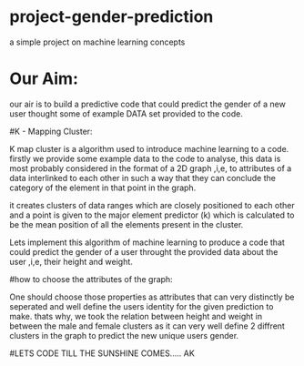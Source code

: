 # project-gender-prediction
a simple project on machine learning concepts
# Our Aim:

our air is to build a predictive code that could predict the gender of a new user thought some of example DATA set provided to the code.

#K - Mapping Cluster:

K map cluster is a algorithm used to introduce machine learning to a code. firstly we provide some example data to the code to analyse, this data is most probably considered in the format of a 2D graph ,i,e, to attributes of a data interlinked to each other in such a way that they can conclude the category of the element in that point in the graph.

it creates clusters of data ranges which are closely positioned to each other and a point is given to the major element predictor (k) which is calculated to be the mean position of all the elements present in the cluster.

Lets implement this algorithm of machine learning to produce a code that could predict the gender of a user throught the provided data about the user ,i,e, their height and weight.

#how to choose the attributes of the graph:

One should choose those properties as attributes that can very distinctly be seperated and well define the users identity for the given prediction to make. thats why, we took the relation between height and weight in between the male and female clusters as it can very well define 2 diffrent clusters in the graph to predict the new unique users gender. 


#LETS CODE TILL THE SUNSHINE COMES.....  AK
